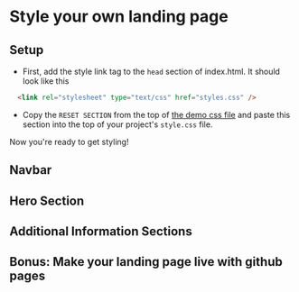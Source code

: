# Style your own landing page

## Setup
- First, add the style link tag to the `head` section of index.html.
It should look like this
```html
  <link rel="stylesheet" type="text/css" href="styles.css" />
```
- Copy the `RESET SECTION` from the top of [the demo css file](../lecture/demo/styles.css) and paste this section into the top of your
project's `style.css` file.

Now you're ready to get styling!

## Navbar
## Hero Section
## Additional Information Sections

## Bonus: Make your landing page live with github pages
